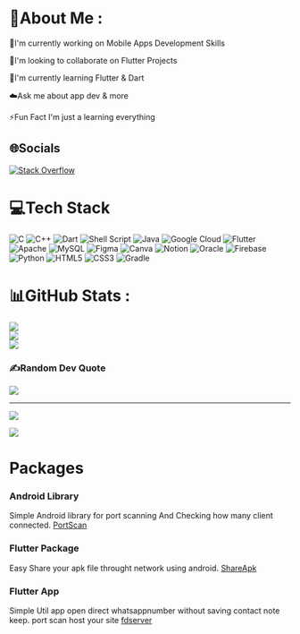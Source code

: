 # 💫About Me :
🔭I'm currently working on Mobile Apps Development Skills

👫I'm looking to collaborate on Flutter Projects

🌱I'm currently learning Flutter & Dart

☁️Ask me about app dev & more

⚡Fun Fact I'm just a learning everything


## 🌐Socials
 [![Stack Overflow](https://img.shields.io/badge/-Stackoverflow-FE7A16?logo=stack-overflow&logoColor=white)](https://stackoverflow.com/users/7706354/lava) 

# 💻Tech Stack
![C](https://img.shields.io/badge/c-%2300599C.svg?style=for-the-badge&logo=c&logoColor=white) ![C++](https://img.shields.io/badge/c++-%2300599C.svg?style=for-the-badge&logo=c%2B%2B&logoColor=white) ![Dart](https://img.shields.io/badge/dart-%230175C2.svg?style=for-the-badge&logo=dart&logoColor=white) ![Shell Script](https://img.shields.io/badge/shell_script-%23121011.svg?style=for-the-badge&logo=gnu-bash&logoColor=white) ![Java](https://img.shields.io/badge/java-%23ED8B00.svg?style=for-the-badge&logo=java&logoColor=white) ![Google Cloud](https://img.shields.io/badge/Google%20Cloud-%234285F4.svg?style=for-the-badge&logo=google-cloud&logoColor=white) ![Flutter](https://img.shields.io/badge/Flutter-%2302569B.svg?style=for-the-badge&logo=Flutter&logoColor=white) ![Apache](https://img.shields.io/badge/apache-%23D42029.svg?style=for-the-badge&logo=apache&logoColor=white) ![MySQL](https://img.shields.io/badge/mysql-%2300f.svg?style=for-the-badge&logo=mysql&logoColor=white) 	![Figma](https://img.shields.io/badge/figma-%23F24E1E.svg?style=for-the-badge&logo=figma&logoColor=white) ![Canva](https://img.shields.io/badge/Canva-%2300C4CC.svg?style=for-the-badge&logo=Canva&logoColor=white) ![Notion](https://img.shields.io/badge/Notion-%23000000.svg?style=for-the-badge&logo=notion&logoColor=white) ![Oracle](https://img.shields.io/badge/Oracle-F80000?style=for-the-badge&logo=oracle&logoColor=white) ![Firebase](https://img.shields.io/badge/firebase-%23039BE5.svg?style=for-the-badge&logo=firebase) ![Python](https://img.shields.io/badge/python-3670A0?style=for-the-badge&logo=python&logoColor=ffdd54) ![HTML5](https://img.shields.io/badge/html5-%23E34F26.svg?style=for-the-badge&logo=html5&logoColor=white) ![CSS3](https://img.shields.io/badge/css3-%231572B6.svg?style=for-the-badge&logo=css3&logoColor=white) ![Gradle](https://img.shields.io/badge/Gradle-02303A.svg?style=for-the-badge&logo=Gradle&logoColor=white)
# 📊GitHub Stats :
![](https://github-readme-stats.vercel.app/api?username=lavahasif&theme=radical&hide_border=true&include_all_commits=true&count_private=false)<br/>
![](https://github-readme-streak-stats.herokuapp.com/?user=lavahasif&theme=radical&hide_border=true)<br/>
![](https://github-readme-stats.vercel.app/api/top-langs/?username=Abood2284&theme=radical&hide_border=true&include_all_commits=true&count_private=false&layout=compact)

### ✍️Random Dev Quote
![](https://quotes-github-readme.vercel.app/api?type=horizontal&theme=tokyonight)

---
![](https://komarev.com/ghpvc/?username=lavahasif&label=Visitors+Count&color=brightgreen)

![](https://komarev.com/ghpvc/?username=lavahasif&color=green&label=PROFILE+VIEWS)

 
  



 <!--
  ![](https://komarev.com/ghpvc/?username=lavahasif)
## 🧰 Languages and Tools:
<p align="center">
<img src="https://raw.githubusercontent.com/github/explore/80688e429a7d4ef2fca1e82350fe8e3517d3494d/topics/python/python.png" alt="Python" height="40" style="vertical-align:top; margin:4px">
<img src="https://raw.githubusercontent.com/github/explore/80688e429a7d4ef2fca1e82350fe8e3517d3494d/topics/javascript/javascript.png" alt="Javascript" height="40" style="vertical-align:top; margin:4px">
<img src="https://raw.githubusercontent.com/github/explore/80688e429a7d4ef2fca1e82350fe8e3517d3494d/topics/visual-studio-code/visual-studio-code.png" alt="VS Code" height="40" style="vertical-align:top; margin:4px">
  <br/>

</p>
 
[![trophy](https://github-profile-trophy.vercel.app/?username=lavahasif)](https://github.com/lavahasif/github-profile-trophy)
![hasif's GitHub stats](https://github-readme-stats.vercel.app/api?username=lavahasif&show_icons=true&theme=radical)
[![Top Langs](https://github-readme-stats.vercel.app/api/top-langs/?username=lavahasif)](https://github.com/lavahasif/github-readme-stats) -->

<h1>Packages</h1>
<h3>Android Library</h3>
Simple Android library for port scanning And Checking how many client connected.
<a href="https://github.com/lavahasif/PortScan_Android"> PortScan</a>

<h3>Flutter Package</h3>
Easy Share your apk file   throught network using android.
<a href="https://github.com/lavahasif/PortScan_Android](https://pub.dev/packages/shareapks"> ShareApk</a>

<h3>Flutter App</h3>
Simple Util app
open direct whatsappnumber without saving contact
note keep.
port scan
host your site
<a href="https://github.com/lavahasif/PortScan_Android](https://pub.dev/packages/shareapks](https://github.com/lavahasif/fdservers"> fdserver</a>


